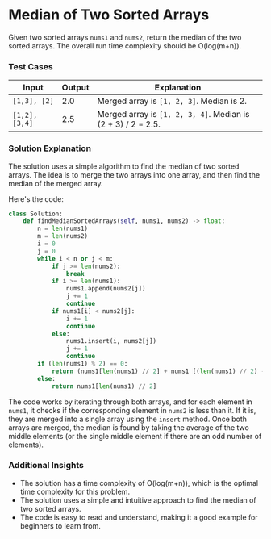 # Median of Two Sorted Arrays

Given two sorted arrays `nums1` and `nums2`, return the median of the two sorted arrays. The overall run time complexity should be O(log(m+n)).

### Test Cases

| Input | Output | Explanation |
| --- | --- | --- |
| `[1,3], [2]` | 2.0 | Merged array is `[1, 2, 3]`. Median is 2. |
| `[1,2], [3,4]` | 2.5 | Merged array is `[1, 2, 3, 4]`. Median is (2 + 3) / 2 = 2.5. |

### Solution Explanation

The solution uses a simple algorithm to find the median of two sorted arrays. The idea is to merge the two arrays into one array, and then find the median of the merged array.

Here's the code:
```python
class Solution:
    def findMedianSortedArrays(self, nums1, nums2) -> float:
        n = len(nums1)
        m = len(nums2)
        i = 0
        j = 0
        while i < n or j < m:
            if j >= len(nums2):
                break
            if i >= len(nums1):
                nums1.append(nums2[j])
                j += 1
                continue
            if nums1[i] < nums2[j]:
                i += 1
                continue
            else:
                nums1.insert(i, nums2[j])
                j += 1
                continue
        if (len(nums1) % 2) == 0:
            return (nums1[len(nums1) // 2] + nums1 [(len(nums1) // 2) - 1]) / 2
        else:
            return nums1[len(nums1) // 2]
```
The code works by iterating through both arrays, and for each element in `nums1`, it checks if the corresponding element in `nums2` is less than it. If it is, they are merged into a single array using the `insert` method. Once both arrays are merged, the median is found by taking the average of the two middle elements (or the single middle element if there are an odd number of elements).

### Additional Insights

* The solution has a time complexity of O(log(m+n)), which is the optimal time complexity for this problem.
* The solution uses a simple and intuitive approach to find the median of two sorted arrays.
* The code is easy to read and understand, making it a good example for beginners to learn from.
